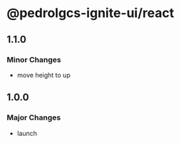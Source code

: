 # @pedrolgcs-ignite-ui/react

## 1.1.0

### Minor Changes

- move height to up

## 1.0.0

### Major Changes

- launch
